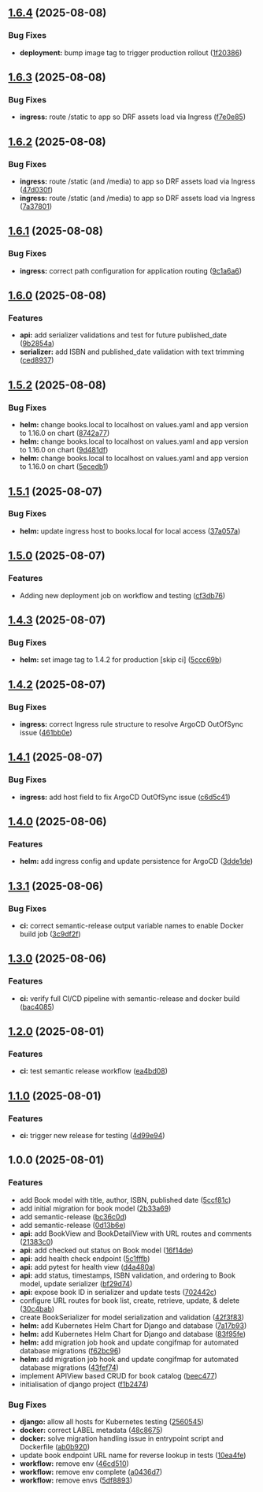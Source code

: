 ## [1.6.4](https://github.com/egshiglen2024359/capstone-project/compare/v1.6.3...v1.6.4) (2025-08-08)

### Bug Fixes

* **deployment:** bump image tag to trigger production rollout ([1f20386](https://github.com/egshiglen2024359/capstone-project/commit/1f20386b062f2b68baf20f9b0c54dda09aae70a9))

## [1.6.3](https://github.com/egshiglen2024359/capstone-project/compare/v1.6.2...v1.6.3) (2025-08-08)

### Bug Fixes

* **ingress:** route /static to app so DRF assets load via Ingress ([f7e0e85](https://github.com/egshiglen2024359/capstone-project/commit/f7e0e85123a36b6cb294efd6a1f81203daffb75f))

## [1.6.2](https://github.com/egshiglen2024359/capstone-project/compare/v1.6.1...v1.6.2) (2025-08-08)

### Bug Fixes

* **ingress:** route /static (and /media) to app so DRF assets load via Ingress ([47d030f](https://github.com/egshiglen2024359/capstone-project/commit/47d030f12b33948b1d3ed8a8e48acb39acde8052))
* **ingress:** route /static (and /media) to app so DRF assets load via Ingress ([7a37801](https://github.com/egshiglen2024359/capstone-project/commit/7a37801330f48c786c74dc2f71a5658c65833322))

## [1.6.1](https://github.com/egshiglen2024359/capstone-project/compare/v1.6.0...v1.6.1) (2025-08-08)

### Bug Fixes

* **ingress:** correct path configuration for application routing ([9c1a6a6](https://github.com/egshiglen2024359/capstone-project/commit/9c1a6a6631bb0453421d9274af2bced114111184))

## [1.6.0](https://github.com/egshiglen2024359/capstone-project/compare/v1.5.2...v1.6.0) (2025-08-08)

### Features

* **api:** add serializer validations and test for future published_date  ([9b2854a](https://github.com/egshiglen2024359/capstone-project/commit/9b2854acf3f20b88789ef3f326f53f8c2d4f5cd9))
* **serializer:** add ISBN and published_date validation with text trimming ([ced8937](https://github.com/egshiglen2024359/capstone-project/commit/ced893792598b1a1197c97a8333d0f728c67324c))

## [1.5.2](https://github.com/egshiglen2024359/capstone-project/compare/v1.5.1...v1.5.2) (2025-08-08)

### Bug Fixes

* **helm:** change books.local to localhost on values.yaml and app version to 1.16.0 on chart ([8742a77](https://github.com/egshiglen2024359/capstone-project/commit/8742a773b3bec6f3f67cf9c30dddedead589d3ca))
* **helm:** change books.local to localhost on values.yaml and app version to 1.16.0 on chart ([9d481df](https://github.com/egshiglen2024359/capstone-project/commit/9d481dff61834052c39c59dc031cc35dc713fa2a))
* **helm:** change books.local to localhost on values.yaml and app version to 1.16.0 on chart ([5ecedb1](https://github.com/egshiglen2024359/capstone-project/commit/5ecedb13a196da4ef05f14150ecb9132c6cd1369))

## [1.5.1](https://github.com/egshiglen2024359/capstone-project/compare/v1.5.0...v1.5.1) (2025-08-07)

### Bug Fixes

* **helm:** update ingress host to books.local for local access ([37a057a](https://github.com/egshiglen2024359/capstone-project/commit/37a057a220264c3cb58df82830fa6f25f5a7849a))

## [1.5.0](https://github.com/egshiglen2024359/capstone-project/compare/v1.4.3...v1.5.0) (2025-08-07)

### Features

* Adding new deployment job on workflow and testing ([cf3db76](https://github.com/egshiglen2024359/capstone-project/commit/cf3db76b3fe8a70858d5f36c253a558f0fd5490d))

## [1.4.3](https://github.com/egshiglen2024359/capstone-project/compare/v1.4.2...v1.4.3) (2025-08-07)

### Bug Fixes

* **helm:** set image tag to 1.4.2 for production [skip ci] ([5ccc69b](https://github.com/egshiglen2024359/capstone-project/commit/5ccc69b1d8bf3036436cf07c88c69995b8927241))

## [1.4.2](https://github.com/egshiglen2024359/capstone-project/compare/v1.4.1...v1.4.2) (2025-08-07)

### Bug Fixes

* **ingress:** correct Ingress rule structure to resolve ArgoCD OutOfSync issue ([461bb0e](https://github.com/egshiglen2024359/capstone-project/commit/461bb0e5e25e839b337026267e9aa90e6650443d))

## [1.4.1](https://github.com/egshiglen2024359/capstone-project/compare/v1.4.0...v1.4.1) (2025-08-07)

### Bug Fixes

* **ingress:** add host field to fix ArgoCD OutOfSync issue ([c6d5c41](https://github.com/egshiglen2024359/capstone-project/commit/c6d5c4120e1479b225e040a2f5d2906ed4ea98c9))

## [1.4.0](https://github.com/egshiglen2024359/capstone-project/compare/v1.3.1...v1.4.0) (2025-08-06)

### Features

* **helm:** add ingress config and update persistence for ArgoCD ([3dde1de](https://github.com/egshiglen2024359/capstone-project/commit/3dde1def5a2412f7257b4a841f5e60098af0b8a3))

## [1.3.1](https://github.com/egshiglen2024359/capstone-project/compare/v1.3.0...v1.3.1) (2025-08-06)

### Bug Fixes

* **ci:** correct semantic-release output variable names to enable Docker build job ([3c9df2f](https://github.com/egshiglen2024359/capstone-project/commit/3c9df2fc09c7eafdb0aec979fc4125e3dc10e7da))

## [1.3.0](https://github.com/egshiglen2024359/capstone-project/compare/v1.2.0...v1.3.0) (2025-08-06)

### Features

* **ci:** verify full CI/CD pipeline with semantic-release and docker build ([bac4085](https://github.com/egshiglen2024359/capstone-project/commit/bac40852fb24fe383b2e1484cd4a43f49c2d23f8))

## [1.2.0](https://github.com/egshiglen2024359/capstone-project/compare/v1.1.0...v1.2.0) (2025-08-01)

### Features

* **ci:** test semantic release workflow ([ea4bd08](https://github.com/egshiglen2024359/capstone-project/commit/ea4bd089e55ba3321790d99f29a39a14ba5ac31f))

## [1.1.0](https://github.com/egshiglen2024359/capstone-project/compare/v1.0.0...v1.1.0) (2025-08-01)

### Features

* **ci:** trigger new release for testing ([4d99e94](https://github.com/egshiglen2024359/capstone-project/commit/4d99e941436d7d92f84d4545d46390e163ed2536))

## 1.0.0 (2025-08-01)

### Features

* add Book model with title, author, ISBN, published date ([5ccf81c](https://github.com/egshiglen2024359/capstone-project/commit/5ccf81c27f509c21e22a4f735709df205b765e9e))
* add initial migration for book model ([2b33a69](https://github.com/egshiglen2024359/capstone-project/commit/2b33a69b0ceb285c696b2379c55214b249be66b8))
* add semantic-release ([bc36c0d](https://github.com/egshiglen2024359/capstone-project/commit/bc36c0d8596a0c7e11dc3556444b8a916bde6f8d))
* add semantic-release ([0d13b6e](https://github.com/egshiglen2024359/capstone-project/commit/0d13b6ea7cf4226749cc308eacdd2bbc7344506a))
* **api:** add BookView and BookDetailView with URL routes and comments ([21383c0](https://github.com/egshiglen2024359/capstone-project/commit/21383c073b2b4e20f73db19ac3db0cf1cc31f112))
* **api:** add checked out status on Book model ([16f14de](https://github.com/egshiglen2024359/capstone-project/commit/16f14deae8800c9fec1433a008e3804d240a7520))
* **api:** add health check endpoint ([5c1fffb](https://github.com/egshiglen2024359/capstone-project/commit/5c1fffbdd32efa7c42c2c7aa35edf88fe981c3b2))
* **api:** add pytest for health view ([d4a480a](https://github.com/egshiglen2024359/capstone-project/commit/d4a480a6e84d8486984bf3babf626b43c797b527))
* **api:** add status, timestamps, ISBN validation, and ordering to Book model, update serializer ([bf29d74](https://github.com/egshiglen2024359/capstone-project/commit/bf29d7487c5f23416ba1d65b12c829bcb867a4c2))
* **api:** expose book ID in serializer and update tests ([702442c](https://github.com/egshiglen2024359/capstone-project/commit/702442c96a3ae685298dd3b8df8a98982cff6353))
* configure URL routes for book list, create, retrieve, update, & delete ([30c4bab](https://github.com/egshiglen2024359/capstone-project/commit/30c4babbeb35a70f99def32f5c511f1531cf6e6b))
* create BookSerializer for model serialization and validation ([42f3f83](https://github.com/egshiglen2024359/capstone-project/commit/42f3f83cbb5e06d60e90ebc871b24f8e94fb0343))
* **helm:** add Kubernetes Helm Chart for Django and database ([7a17b93](https://github.com/egshiglen2024359/capstone-project/commit/7a17b934af3ece37efe0009d37ebce31983f03eb))
* **helm:** add Kubernetes Helm Chart for Django and database ([83f95fe](https://github.com/egshiglen2024359/capstone-project/commit/83f95fe7f8e0af8305632c8b830176bb1be61bce))
* **helm:** add migration job hook and update congifmap for automated database migrations ([f62bc96](https://github.com/egshiglen2024359/capstone-project/commit/f62bc9683c0cbb2bfbe0c3f9b36f5253516afd5b))
* **helm:** add migration job hook and update congifmap for automated database migrations  ([43fef74](https://github.com/egshiglen2024359/capstone-project/commit/43fef747fc373a328ce5d9a32e5c99d8014f7d61))
* implement APIView based CRUD for book catalog ([beec477](https://github.com/egshiglen2024359/capstone-project/commit/beec477243cb39f75ae686eb545dfe3b068f0d31))
* initialisation of django project ([f1b2474](https://github.com/egshiglen2024359/capstone-project/commit/f1b247462fa394c408d590b970fa2103a0a77f3a))

### Bug Fixes

* **django:** allow all hosts for Kubernetes testing ([2560545](https://github.com/egshiglen2024359/capstone-project/commit/25605451475837d7a626dad1a3586ff5f5b7c1ea))
* **docker:** correct LABEL metadata ([48c8675](https://github.com/egshiglen2024359/capstone-project/commit/48c86758f3fb4dbd564f53f0bc668258177b4091))
* **docker:** solve migration handling issue in entrypoint script and Dockerfile ([ab0b920](https://github.com/egshiglen2024359/capstone-project/commit/ab0b920c2da364e53a161437057f6254f66d1a0b))
* update book endpoint URL name for reverse lookup in tests ([10ea4fe](https://github.com/egshiglen2024359/capstone-project/commit/10ea4fe7e5f460e5c8f0db2993aff106701d41d0))
* **workflow:** remove env ([46cd510](https://github.com/egshiglen2024359/capstone-project/commit/46cd510af53d773788bbf2cb7cba7a4cb759a934))
* **workflow:** remove env complete ([a0436d7](https://github.com/egshiglen2024359/capstone-project/commit/a0436d77ed28c81938bb74858580d91e4a8d30a8))
* **workflow:** remove envs ([5df8893](https://github.com/egshiglen2024359/capstone-project/commit/5df88937d1e213653c95f132ccf5b81db832c67d))
